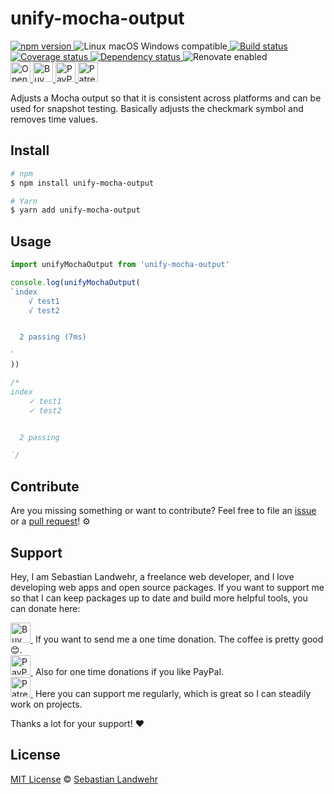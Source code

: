 <!-- TITLE/ -->
# unify-mocha-output
<!-- /TITLE -->

<!-- BADGES/ -->
  <p>
    <a href="https://npmjs.org/package/unify-mocha-output">
      <img
        src="https://img.shields.io/npm/v/unify-mocha-output.svg"
        alt="npm version"
      >
    </a><img src="https://img.shields.io/badge/os-linux%20%7C%C2%A0macos%20%7C%C2%A0windows-blue" alt="Linux macOS Windows compatible"><a href="https://github.com/dword-design/unify-mocha-output/actions">
      <img
        src="https://github.com/dword-design/unify-mocha-output/workflows/build/badge.svg"
        alt="Build status"
      >
    </a><a href="https://codecov.io/gh/dword-design/unify-mocha-output">
      <img
        src="https://codecov.io/gh/dword-design/unify-mocha-output/branch/master/graph/badge.svg"
        alt="Coverage status"
      >
    </a><a href="https://david-dm.org/dword-design/unify-mocha-output">
      <img src="https://img.shields.io/david/dword-design/unify-mocha-output" alt="Dependency status">
    </a><img src="https://img.shields.io/badge/renovate-enabled-brightgreen" alt="Renovate enabled"><br/><a href="https://gitpod.io/#https://github.com/dword-design/unify-mocha-output">
      <img
        src="https://gitpod.io/button/open-in-gitpod.svg"
        alt="Open in Gitpod"
        height="32"
      >
    </a><a href="https://www.buymeacoffee.com/dword">
      <img
        src="https://www.buymeacoffee.com/assets/img/guidelines/download-assets-sm-2.svg"
        alt="Buy Me a Coffee"
        height="32"
      >
    </a><a href="https://paypal.me/SebastianLandwehr">
      <img
        src="https://sebastianlandwehr.com/images/paypal.svg"
        alt="PayPal"
        height="32"
      >
    </a><a href="https://www.patreon.com/dworddesign">
      <img
        src="https://sebastianlandwehr.com/images/patreon.svg"
        alt="Patreon"
        height="32"
      >
    </a>
</p>
<!-- /BADGES -->

<!-- DESCRIPTION/ -->
Adjusts a Mocha output so that it is consistent across platforms and can be used for snapshot testing. Basically adjusts the checkmark symbol and removes time values.
<!-- /DESCRIPTION -->

<!-- INSTALL/ -->
## Install

```bash
# npm
$ npm install unify-mocha-output

# Yarn
$ yarn add unify-mocha-output
```
<!-- /INSTALL -->

## Usage

```js
import unifyMochaOutput from 'unify-mocha-output'

console.log(unifyMochaOutput(
`index
    √ test1
    √ test2


  2 passing (7ms)

`
))

/*
index
    ✓ test1
    ✓ test2


  2 passing

`/
```


<!-- LICENSE/ -->
## Contribute

Are you missing something or want to contribute? Feel free to file an [issue](https://github.com/dword-design/unify-mocha-output/issues) or a [pull request](https://github.com/dword-design/unify-mocha-output/pulls)! ⚙️

## Support

Hey, I am Sebastian Landwehr, a freelance web developer, and I love developing web apps and open source packages. If you want to support me so that I can keep packages up to date and build more helpful tools, you can donate here:

<p>
  <a href="https://www.buymeacoffee.com/dword">
    <img
      src="https://www.buymeacoffee.com/assets/img/guidelines/download-assets-sm-2.svg"
      alt="Buy Me a Coffee"
      height="32"
    >
  </a>&nbsp;If you want to send me a one time donation. The coffee is pretty good 😊.<br/>
  <a href="https://paypal.me/SebastianLandwehr">
    <img
      src="https://sebastianlandwehr.com/images/paypal.svg"
      alt="PayPal"
      height="32"
    >
  </a>&nbsp;Also for one time donations if you like PayPal.<br/>
  <a href="https://www.patreon.com/dworddesign">
    <img
      src="https://sebastianlandwehr.com/images/patreon.svg"
      alt="Patreon"
      height="32"
    >
  </a>&nbsp;Here you can support me regularly, which is great so I can steadily work on projects.
</p>

Thanks a lot for your support! ❤️

## License

[MIT License](https://opensource.org/licenses/MIT) © [Sebastian Landwehr](https://sebastianlandwehr.com)
<!-- /LICENSE -->
